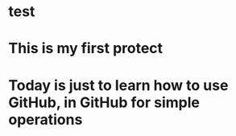 # test
# This is my first protect
# Today is just to learn how to use GitHub, in GitHub for simple operations
